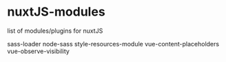 # nuxtJS-modules
list of modules/plugins for nuxtJS

sass-loader node-sass
style-resources-module
vue-content-placeholders
vue-observe-visibility
